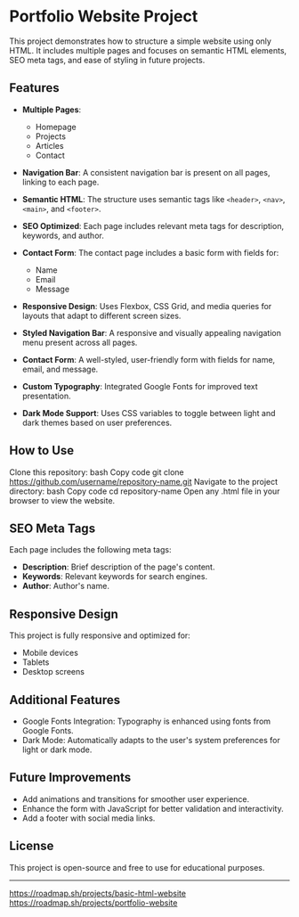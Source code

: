 # Portfolio Website Project

This project demonstrates how to structure a simple website using only HTML. It includes multiple pages and focuses on semantic HTML elements, SEO meta tags, and ease of styling in future projects.

## Features

- **Multiple Pages**:
  - Homepage
  - Projects
  - Articles
  - Contact

- **Navigation Bar**:
  A consistent navigation bar is present on all pages, linking to each page.

- **Semantic HTML**:
  The structure uses semantic tags like `<header>`, `<nav>`, `<main>`, and `<footer>`.

- **SEO Optimized**:
  Each page includes relevant meta tags for description, keywords, and author.

- **Contact Form**:
  The contact page includes a basic form with fields for:
  - Name
  - Email
  - Message
  
- **Responsive Design**: 
    Uses Flexbox, CSS Grid, and media queries for layouts that adapt to different screen sizes.
- **Styled Navigation Bar**: 
	A responsive and visually appealing navigation menu present across all pages.
- **Contact Form**: 
	A well-styled, user-friendly form with fields for name, email, and message.
- **Custom Typography**:
	Integrated Google Fonts for improved text presentation.
- **Dark Mode Support**: 
	Uses CSS variables to toggle between light and dark themes based on user preferences.

## How to Use

 Clone this repository:
 bash
 Copy code
 git clone https://github.com/username/repository-name.git
 Navigate to the project directory:
 bash
 Copy code
 cd repository-name
 Open any .html file in your browser to view the website.

## SEO Meta Tags

Each page includes the following meta tags:
- **Description**: Brief description of the page's content.
- **Keywords**: Relevant keywords for search engines.
- **Author**: Author's name.

## Responsive Design

This project is fully responsive and optimized for:

- Mobile devices
- Tablets
- Desktop screens

## Additional Features

- Google Fonts Integration: Typography is enhanced using fonts from Google Fonts.
- Dark Mode: Automatically adapts to the user's system preferences for light or dark mode.

## Future Improvements

- Add animations and transitions for smoother user experience.
- Enhance the form with JavaScript for better validation and interactivity.
- Add a footer with social media links.

## License

This project is open-source and free to use for educational purposes.

---
https://roadmap.sh/projects/basic-html-website
https://roadmap.sh/projects/portfolio-website